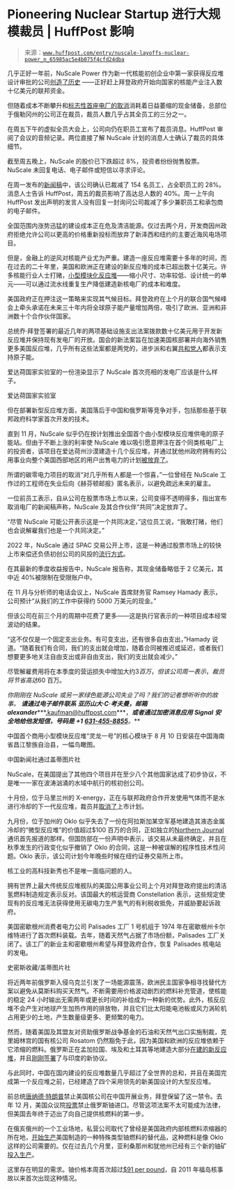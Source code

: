 <!--yml

分类：未分类

日期：2024-05-27 14:32:41

-->

# Pioneering Nuclear Startup 进行大规模裁员 | HuffPost 影响

> 来源：[`www.huffpost.com/entry/nuscale-layoffs-nuclear-power_n_65985ac5e4b075f4cfd24dba`](https://www.huffpost.com/entry/nuscale-layoffs-nuclear-power_n_65985ac5e4b075f4cfd24dba)

几乎正好一年前，NuScale Power 作为新一代核能初创企业中第一家获得反应堆设计审批的公司[创造了历史](https://www.energy.gov/ne/articles/nrc-certifies-first-us-small-modular-reactor-design#:~:text=The%20U.S.%20Nuclear%20Regulatory%20Commission,use%20in%20the%20United%20States.) ――正好赶上拜登政府开始向国家的核能产业注入数十亿美元的联邦资金。

但随着成本不断攀升和[标志性首座电厂的取消](https://www.huffpost.com/entry/nuscale-uamps-nuclear_n_654c317ce4b088d9a74d17db)消耗着日益萎缩的现金储备，总部位于俄勒冈州的公司正在裁员，裁员人数几乎占其全员工的三分之一。

在周五下午的虚拟全员大会上，公司向仍在职员工宣布了裁员消息。HuffPost 审阅了会议的音频记录。两位直接了解 NuScale 计划的消息人士确认了裁员的具体细节。

截至周五晚上，NuScale 的股价已下跌超过 8%，投资者纷纷抛售股票。NuScale 未回复电话、电子邮件或短信以寻求评论。

在周一发布的[新闻稿](https://www.nuscalepower.com/en/news/press-releases/2024/nuscale-power-positions-company-for-next-phase-of-growth)中，该公司确认已裁减了 154 名员工，占全职员工的 28%。消息人士告诉 HuffPost，周五的裁员影响了高达总人数的 40%。周一上午向 HuffPost 发出声明的发言人没有回复一封询问公司裁减了多少兼职员工和承包商的电子邮件。

全国范围内涨势迅猛的建设成本正在危及清洁能源。仅过去两个月，开发商因州政府拒绝允许公司以更高的价格重新投标而放弃了新泽西和纽约的主要近海风电场项目。

但是，金融上的逆风对核能产业尤为严重。建造一座反应堆需要十多年的时间，而在过去的二十年里，美国和欧洲正在建设的新反应堆的成本已超出数十亿美元。许多核能行业人士打赌，[小型模块化反应堆](https://www.huffpost.com/entry/small-nuclear-reactors-energy_n_649f055be4b0c7e9d8e723e8?a4)――缩小尺寸、功率较低、设计统一的单元――可以通过流水线重复生产降低建造新核电厂的成本和难度。

美国政府正在押注这一策略来实现其气候目标。拜登政府在上个月的联合国气候峰会上牵头承诺在未来三十年内将全球原子能产量增加两倍，吸引了欧洲、亚洲和非洲数十个合作伙伴国家。

总统乔·拜登签署的最近几年的两项基础设施支出法案拨款数十亿美元用于开发新反应堆并保持现有发电厂的开放。国会的新法案旨在加速美国核部署并向海外销售更多美国反应堆，几乎所有这些法案都是两党的，进步派和右翼[共和党人](https://www.huffpost.com/news/topic/republican-party)都表示支持原子能。

爱达荷国家实验室的一份渲染显示了 NuScale 首次亮相的发电厂应该是什么样子。

爱达荷国家实验室

但在部署新型反应堆方面，美国落后于中国和俄罗斯等竞争对手，包括那些基于联邦政府科学家首次开发的技术。

直到 11 月，NuScale 似乎仍在按计划推出全国首个由小型模块反应堆供电的原子能站。但由于不断上涨的利率使 NuScale 难以吸引愿意押注在首个同类核电厂上的投资者，该项目在爱达荷州沙漠建造十几个反应堆，并通过犹他州政府拥有的公用事业向整个美国西部地区的用户出售电力的计划[被放弃了](https://www.huffpost.com/entry/nuscale-uamps-nuclear_n_654c317ce4b088d9a74d17db)。

所谓的碳零电力项目的取消“对几乎所有人都是一个惊喜，”一位曾经在 NuScale 工作过的工程师在失业后向《赫芬顿邮报》匿名表示，以避免疏远未来的雇主。

一位前员工表示，自从公司在股票市场上市以来，公司变得不透明得多，指出宣布取消电厂的新闻稿声称，NuScale 及其合作伙伴“共同”决定放弃了。

“尽管 NuScale 可能公开表示这是一个共同决定，”这位员工说，“我敢打赌，他们也会说解雇我们也是一个共同决定。”

2022 年，NuScale 通过 SPAC 交易公开上市，这是一种通过股票市场上的较快上市来偿还负债初创公司的风投的[流行方式](https://www.cnbc.com/2021/01/30/what-is-a-spac.html)。

在其最新的季度收益报告中，NuScale 报告称，其现金储备略低于 2 亿美元，其中近 40%被限制在受限账户中。

在 11 月与分析师的电话会议上，NuScale 首席财务官 Ramsey Hamady 表示，公司预计“从我们的工作中获得约 5000 万美元的现金。”

但该公司在前三个月的周期中花费了更多――这是执行官表示的一种项目成本经常波动的结果。

“这不仅仅是一个固定支出业务。有可变支出，还有很多自由支出，”Hamady 说道。“随着我们有合同，我们的支出就会增加，随着合同被推迟或延迟，或者我们想要更多地关注自由支出或非自由支出，我们的支出就会减少。”

尽管解雇费用将在本季度的营运损失中增加大约$3 百万，但该公司周一表示，裁员将节省高达$60 百万。

*你刚刚在 NuScale 或另一家绿色能源公司失业了吗？我们的记者想听听你的故事。* ***请通过电子邮件联系*** ***亚历山大·C·考夫曼，邮箱*** ***alexander******.kaufman@huffpost.com***，***或者通过加密消息应用*** ***Signal*** ***安全地给他发短信，号码是*** ***+1*** ***[631-455-8855](https://tel:6314558855)**。***

中国首个商用小型模块反应堆“灵龙一号”的核心模块于 8 月 10 日安装在中国海南省昌江黎族自治县，一幅鸟瞰图。

中国新闻社通过盖蒂图片社

NuScale，在美国提出了其他四个项目并在至少八个其他国家达成了初步协议，不是唯一一家在波涛汹涌的水域中航行的核初创公司。

十月份，位于马里兰州的 X-energy，正在与联邦政府合作开发使用气体而不是水进行冷却的下一代反应堆，裁员并[取消了](https://x-energy.com/media/news-releases/x-energy-ares-mutually-terminate-business-agreement)上市计划。

九月份，位于加州的 Oklo 似乎失去了一份在阿拉斯加某空军基地建造其液态金属冷却的“微型反应堆”的价值超过$100 百万的合同，正如独立的[Northern Journal](https://www.northernjournal.com/p/us-military-quietly-revokes-planned?utm_campaign=email-half-post&r=2crwfb&utm_source=substack&utm_medium=email%5C)通讯首先报道的那样。但国防部在一份声明中表示，该交易从未最终确定，并且在秋季发生的行政变化似乎撤销了 Oklo 的合同，这是一种被误解的程序性技术性问题。Oklo 表示，该公司计划今年晚些时候在纽约证券交易所上市。

核工业的高科技新秀也不是唯一面临问题的人。

拥有世界上最大传统反应堆舰队的美国公用事业公司上个月对拜登政府提出的清洁氢燃料制造规定表示反对。该国最大的核运营商 Constellation 表示，这些规定使现有的反应堆无法获得使用无碳电力生产氢气的有利税收抵免，并威胁要起诉政府。

美国密歇根州消费者电力公司 Palisades 工厂 1 号机组于 1974 年在密歇根州卡尔维特进行了首次燃料装载。去年，随着天然气占据了市场份额，Palisades 工厂关闭了。该工厂的新业主和密歇根州希望与拜登政府合作，恢复 Palisades 核电站的发电。

史密斯收藏/盖蒂图片社

将近两年前俄罗斯入侵乌克兰引发了一场能源震荡，欧洲民主国家争相寻找替代方案以避免从莫斯科购买天然气。不断需要用价格波动剧烈的燃料补充管道，使核能的稳定 24 小时输出无需两年或更长时间的补给成为一种新的优势。此外，核反应堆不会产生对地球产生加热作用的排放物，并且它们比太阳能电池板或风力涡轮机占用更少的土地，产生数量级更多、更频繁的电力。

然而，随着美国及其盟友对资助俄罗斯战争基金的石油和天然气出口实施制裁，克里姆林宫的国有核公司 Rosatom 仍然豁免于此，因为美国和欧洲的反应堆依赖于它浓缩的燃料。俄罗斯正在孟加拉国、埃及和土耳其等地建造大部分[在建的新反应堆](https://world-nuclear.org/information-library/current-and-future-generation/plans-for-new-reactors-worldwide.aspx)，并且[刚刚签署](https://www.rosatom.ru/en/press-centre/opinion/alexey-zhukov-the-nuclear-power-plant-has-become-a-symbol-of-growing-partnership-between-india-and-r/)了与印度的新协议。

与此同时，中国在国内建设的反应堆数量几乎超过了全世界的总和，并且在美国完成第一个反应堆之前，已经建造了四个采用领先的新美国设计的大型反应堆。

前总统[唐纳德·特朗普](https://www.huffpost.com/news/topic/donald-trump)禁止美国核公司在中国开展业务，拜登保留了这一禁令。去年 12 月，美国众议院[投票](https://mcmorris.house.gov/posts/house-passes-mcmorris-rodgers-bill-banning-russian-uranium-imports-to-united-states)禁止俄罗斯铀进口。尽管这项法案不太可能成为法律，但美国去年终于迈出了向自己提供核燃料的第一步。

在俄亥俄州的一个工业场地，私营公司取代了曾经是美国政府内部核燃料浓缩器的所在地，[开始生产](https://www.huffpost.com/entry/centrus-oklo-nuclear_n_64ebc564e4b0d17252144d32)美国制造的一种特殊类型铀燃料的替代品，这种燃料是像 Oklo 这样的公司需要的。仅在过去几个月里，亚利桑那州和犹他州已经有三个新的铀矿[投入生产](https://www.mining-technology.com/news/three-new-uranium-mines-open-in-us/)。

这里存在明显的需求。铀价格本周首次超过[$91 per pound](https://www.uxc.com/p/prices/UxCPrices.aspx?currency=cad)，自 2011 年福岛核事故以来首次出现这种情况。
